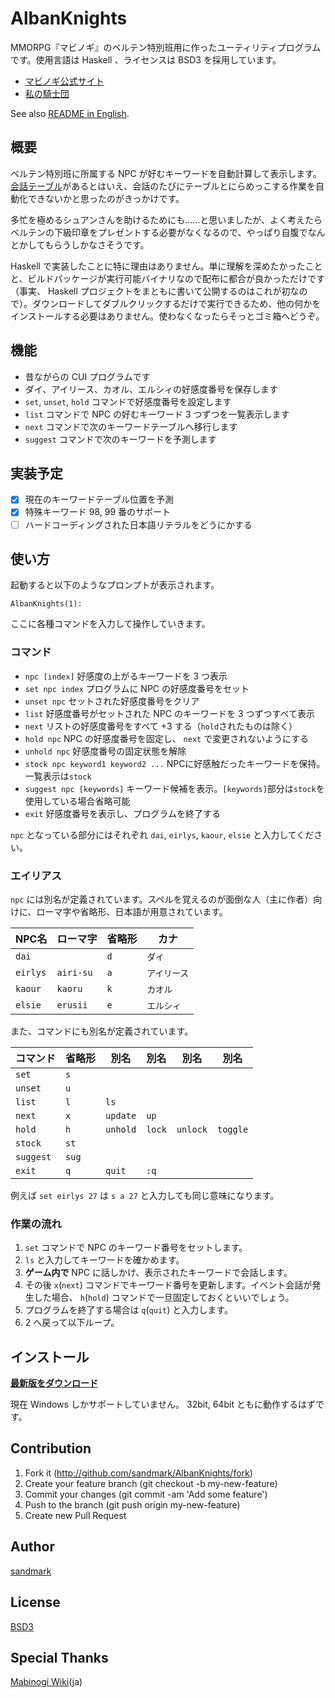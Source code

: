AlbanKnights
============

MMORPG『マビノギ』のベルテン特別班用に作ったユーティリティプログラムです。使用言語は Haskell 、ライセンスは BSD3 を採用しています。

* [マビノギ公式サイト](http://mabinogi.nexon.co.jp/)
* [私の騎士団](http://mabinogi.wikiwiki.jp/?%A5%AF%A5%A8%A5%B9%A5%C8%2F%C6%C3%CA%CC%C8%C9)

See also [README in English](README.md).

## 概要
ベルテン特別班に所属する NPC が好むキーワードを自動計算して表示します。[会話テーブル](http://mabinogi.wikiwiki.jp/?%BB%E4%A4%CE%B5%B3%BB%CE%C3%C4%B2%F1%CF%C3%A5%C6%A1%BC%A5%D6%A5%EB)があるとはいえ、会話のたびにテーブルとにらめっこする作業を自動化できないかと思ったのがきっかけです。

多忙を極めるシュアンさんを助けるためにも……と思いましたが、よく考えたらベルテンの下級印章をプレゼントする必要がなくなるので、やっぱり自腹でなんとかしてもらうしかなさそうです。

Haskell で実装したことに特に理由はありません。単に理解を深めたかったことと、ビルドパッケージが実行可能バイナリなので配布に都合が良かっただけです（事実、 Haskell プロジェクトをまともに書いて公開するのはこれが初なので）。ダウンロードしてダブルクリックするだけで実行できるため、他の何かをインストールする必要はありません。使わなくなったらそっとゴミ箱へどうぞ。

## 機能
* 昔ながらの CUI プログラムです
* ダイ、アイリース、カオル、エルシィの好感度番号を保存します
* `set`, `unset`, `hold` コマンドで好感度番号を設定します
* `list` コマンドで NPC の好むキーワード 3 つずつを一覧表示します
* `next` コマンドで次のキーワードテーブルへ移行します
* `suggest` コマンドで次のキーワードを予測します

## 実装予定
- [X] 現在のキーワードテーブル位置を予測
- [x] 特殊キーワード 98, 99 番のサポート
- [ ] ハードコーディングされた日本語リテラルをどうにかする

## 使い方
起動すると以下のようなプロンプトが表示されます。

`AlbanKnights(1): `

ここに各種コマンドを入力して操作していきます。

### コマンド
* `npc [index]` 好感度の上がるキーワードを 3 つ表示
* `set npc index` プログラムに NPC の好感度番号をセット
* `unset npc` セットされた好感度番号をクリア
* `list` 好感度番号がセットされた NPC のキーワードを 3 つずつすべて表示
* `next` リストの好感度番号をすべて +3 する（`hold`されたものは除く）
* `hold npc` NPC の好感度番号を固定し、 `next` で変更されないようにする
* `unhold npc` 好感度番号の固定状態を解除
* `stock npc keyword1 keyword2 ...` NPCに好感触だったキーワードを保持。一覧表示は`stock`
* `suggest npc [keywords]` キーワード候補を表示。`[keywords]`部分は`stock`を使用している場合省略可能
* `exit` 好感度番号を表示し、プログラムを終了する

`npc` となっている部分にはそれぞれ `dai`, `eirlys`, `kaour`, `elsie` と入力してください。

### エイリアス
`npc` には別名が定義されています。スペルを覚えるのが面倒な人（主に作者）向けに、ローマ字や省略形、日本語が用意されています。

NPC名   | ローマ字   | 省略形 | カナ
-------- | --------- | ------ | ------
`dai`    |           | `d`    | `ダイ`
`eirlys` | `airi-su` | `a`    | `アイリース`
`kaour`  | `kaoru`   | `k`    | `カオル`
`elsie`  | `erusii`  | `e`    | `エルシィ`

また、コマンドにも別名が定義されています。

コマンド   | 省略形 | 別名     | 別名    | 別名     | 別名
--------- | ------ | -------- | ------ | -------- | ----
`set`     | `s`
`unset`   | `u`
`list`    | `l`    | `ls`
`next`    | `x`    | `update` | `up`
`hold`    | `h`    | `unhold` | `lock` | `unlock` | `toggle`
`stock`   | `st`
`suggest` | `sug`
`exit`    | `q`    | `quit`   | `:q`

例えば `set eirlys 27` は `s a 27` と入力しても同じ意味になります。

### 作業の流れ
1. `set` コマンドで NPC のキーワード番号をセットします。
1. `ls` と入力してキーワードを確かめます。
1. **ゲーム内で** NPC に話しかけ、表示されたキーワードで会話します。
1. その後 `x`(`next`) コマンドでキーワード番号を更新します。イベント会話が発生した場合、 `h`(`hold`) コマンドで一旦固定しておくといいでしょう。
1. プログラムを終了する場合は `q`(`quit`) と入力します。
1. 2 へ戻って以下ループ。

## インストール
**[最新版をダウンロード](https://github.com/sandmark/AlbanKnights/releases/latest)**

現在 Windows しかサポートしていません。 32bit, 64bit ともに動作するはずです。

## Contribution
1. Fork it (http://github.com/sandmark/AlbanKnights/fork)
2. Create your feature branch (git checkout -b my-new-feature)
3. Commit your changes (git commit -am 'Add some feature')
4. Push to the branch (git push origin my-new-feature)
5. Create new Pull Request

## Author
[sandmark](https://github.com/sandmark)

## License
[BSD3](LICENSE)

## Special Thanks
[Mabinogi Wiki](http://mabinogi.wikiwiki.jp/)(ja)
